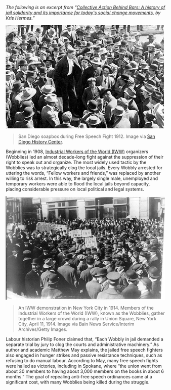 _The following is an excerpt from “[Collective Action Behind Bars: A history of jail solidarity and its importance for today's social change movements](https://uppingtheanti.org/journal/article/18-collective-action-behind-bars), by Kris Hermes.”_

![San Diego soapbox during Free Speech Fight 1912.](/assets/images/actions/jail-court-solidarity/free-speech-fights/san-diego-soapbox.jpeg)
> San Diego soapbox during Free Speech Fight 1912. Image via [San Diego History Center](http://www.aftguild.org/free_speech/).


Beginning in 1908, [Industrial Workers of the World (IWW)](https://iww.org/) organizers (Wobblies) led an almost decade-long fight against the suppression of their right to speak out and organize. The most widely used tactic by the Wobblies was to strategically clog the local jails. Every Wobbly arrested for uttering the words, “Fellow workers and friends,” was replaced by another willing to risk arrest. In this way, the largely single male, unemployed and temporary workers were able to flood the local jails beyond capacity, placing considerable pressure on local political and legal systems.

![TK TK](/assets/images/actions/jail-court-solidarity/free-speech-fights/wobbly-gathering-in-ny-1914.jpg)
> An IWW demonstration in New York City in 1914. Members of the Industrial Workers of the World (IWW), known as the Wobblies, gather together in a large crowd during a rally in Union Square, New York City, April 11, 1914. Image via Bain News Service/Interim Archives/Getty Images.


Labour historian Philip Foner claimed that, “Each Wobbly in jail demanded a separate trial by jury to clog the courts and administrative machinery.” As author and academic Matthew May explains, the jailed free speech fighters also engaged in hunger strikes and passive resistance techniques, such as refusing to do manual labour. According to May, many free speech fights were hailed as victories, including in Spokane, where “the union went from about 30 members to having about 3,000 members on the books in about 6 months.” The goal of repealing anti-free speech ordinances came at a significant cost, with many Wobblies being killed during the struggle.
